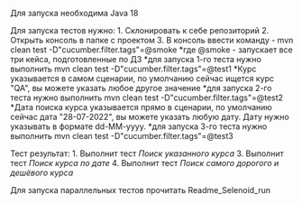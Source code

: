 Для запуска необходима Java 18

Для запуска тестов нужно:
    1. Склонировать к себе репозиторий
    2. Открыть консоль в папке с проектом
    3. В консоль ввести команду - mvn clean test -D"cucumber.filter.tags"=@smoke
            *где @smoke - запускает все три кейса, подготовленные по ДЗ
			*для запуска 1-го теста нужно выполнить mvn clean test -D"cucumber.filter.tags"=@test1
				*Курс указывается в самом сценарии, по умолчанию сейчас ищется курс "QA", вы можете указать любое другое значение
			*для запуска 2-го теста нужно выполнить mvn clean test -D"cucumber.filter.tags"=@test2
				*Дата поиска курса указывается прямо в сценарии, по умолчанию сейчас дата "28-07-2022", вы можете указать любую дату. Дату нужно указывать в формате dd-MM-yyyy.
			*для запуска 3-го теста нужно выполнить mvn clean test -D"cucumber.filter.tags"=@test3
	
Тест результат:
    1. Выполнит тест *Поиск указанного курса*
    3. Выполнит тест *Поиск курса по дате*
    4. Выполнит тест *Поиск самого дорогого и дешёвого курса*

Для запуска параллельных тестов прочитать Readme_Selenoid_run
